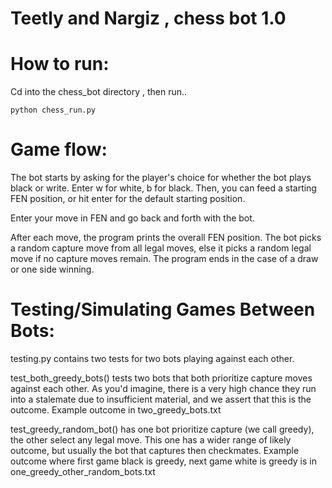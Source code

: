 # Teetly and Nargiz , chess bot 1.0

# How to run: 

Cd into the chess_bot directory , then run..
```shell
python chess_run.py
```

# Game flow:

The bot starts by asking for the player's choice for whether the bot plays black or write. Enter w for white, b for black. 
Then, you can feed a starting FEN position, or hit enter for the default starting position. 

Enter your move in FEN and go back and forth with the bot.

After each move, the program prints the overall FEN position. The bot picks a random capture move from all legal moves, else it picks a random legal move if no capture moves remain.
The program ends in the case of a draw or one side winning. 

# Testing/Simulating Games Between Bots:

testing.py contains two tests for two bots playing against each other.

test_both_greedy_bots() tests two bots that both prioritize capture moves against each other. As you'd imagine, there is a very high chance they run into a stalemate due to insufficient material, and we assert that this is the outcome. Example outcome in two_greedy_bots.txt

test_greedy_random_bot() has one bot prioritize capture (we call greedy), the other select any legal move. This one has a wider range of likely outcome, but usually the bot that captures then checkmates. Example outcome where first game black is greedy, next game white is greedy is in one_greedy_other_random_bots.txt

